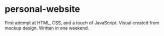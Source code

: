 # personal-website
First attempt at HTML, CSS, and a touch of JavaScript. Visual created from mockup design. Written in one weekend.
